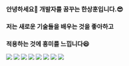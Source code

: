 ### 안녕하세요👋  개발자를 꿈꾸는 한상훈입니다.😎
### 저는 새로운 기술들을 배우는 것을 좋아하고
### 적용하는 것에 흥미를 느낍니다😆 
<!--
**hasahooy/hasahooy** is a ✨ _special_ ✨ repository because its `README.md` (this file) appears on your GitHub profile.

Here are some ideas to get you started:

- 🔭 I’m currently working on ...
- 🌱 I’m currently learning ...
- 👯 I’m looking to collaborate on ...
- 🤔 I’m looking for help with ...
- 💬 Ask me about ...
- 📫 How to reach me: ...
- 😄 Pronouns: ...
- ⚡ Fun fact: ...
-->
<img src="https://capsule-render.vercel.app/api?type=shark&color=random&height=200&section=header&text=hasahooy&fontSize=30" />

   <img src="https://img.shields.io/badge/javaScript-F7DF1E?style=flat&logo=React&logoColor=white"/>
   <img src="https://img.shields.io/badge/javaScript-F7DF1E?style=flat&logo=React&logoColor=white"/>
   <img src="https://img.shields.io/badge/javaScript-F7DF1E?style=flat&logo=React&logoColor=white"/>
   <img src="https://img.shields.io/badge/javaScript-F7DF1E?style=flat&logo=React&logoColor=white"/>
   <img src="https://img.shields.io/badge/javaScript-F7DF1E?style=flat&logo=React&logoColor=white"/>
   <img src="https://img.shields.io/badge/javaScript-F7DF1E?style=flat&logo=React&logoColor=white"/>

<img src="https://capsule-render.vercel.app/api?type=shark&color=random&height=200&section=footer&text=&fontSize=30" />
